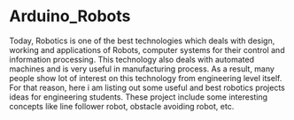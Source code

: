 # Arduino_Robots
Today, Robotics is one of the best technologies which deals with design, working and applications of Robots, computer systems for their control and information processing.
This technology also deals with automated machines and is very useful in manufacturing process.
As a result, many people show lot of interest on this technology from engineering level itself. For that reason, here i am listing out some useful and best robotics projects ideas for engineering students.
These project include some interesting concepts like line follower robot, obstacle avoiding robot, etc.
